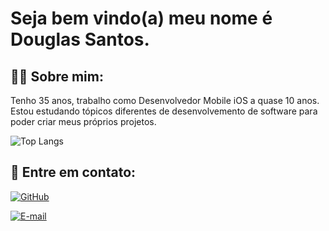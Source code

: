 # Seja bem vindo(a) meu nome é Douglas Santos.

## 🙋‍♂️ Sobre mim:

Tenho 35 anos, trabalho como Desenvolvedor Mobile iOS a quase 10 anos. Estou estudando tópicos diferentes de desenvolvemento de software para poder criar meus próprios projetos.

![Top Langs](https://github-readme-stats-git-masterrstaa-rickstaa.vercel.app/api/top-langs/?username=dougdss&bg_color=000&border_color=30A3DC&title_color=E94D5F&text_color=FFF)

## 📱 Entre em contato:

[![GitHub](https://img.shields.io/badge/GitHub-100000?style=for-the-badge&logo=github&logoColor=white)](https://github.com/dougdss)

[![E-mail](https://img.shields.io/badge/-Email-000?style=for-the-badge&logo=microsoft-outlook&logoColor=007BFF)](mailto:douglas.sstt@gmail.com)
